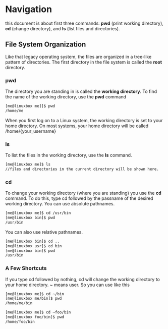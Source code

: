 # Navigation
this document is about first three commands: **pwd** (print working directory), **cd** (change directory), and **ls** (list files and directories).

## File System Organization
Like that legacy operating system, the files are organized in a tree-like pattern of directories. The first directory in the file system is called the **root** directory.

### pwd
The directory you are standing in is called the **working directory**. To find the name of the working directory, use the **pwd** command
```bash
[me@linuxbox me]]$ pwd
/home/me
```
When you first log on to a Linux system, the working directory is set to your home directory. On most systems, your home directory will be called /home/{your_username}

### ls
To list the files in the working directory, use the **ls** command.
```bash
[me@linuxbox me]$ ls
//files and directories in the current directory will be shown here.
```

### cd
To change your working directory (where you are standing) you use the **cd** command. To do this, type cd followed by the passname of the desired working directory.
You can use absolute pathnames.
```bash
[me@linuxbox me]$ cd /usr/bin
[me@linuxbox bin]$ pwd
/usr/bin
```
You can also use relative pathnames.
```bash
[me@linuxbox bin]$ cd ..
[me@linuxbox usr]$ cd bin
[me@linuxbox bin]$ pwd
/usr/bin
```

### A Few Shortcuts
If you type cd followed by nothing, cd will change the working directory to your home directory.
~ means user. So you can use like this
```bash
[me@linuxbox me]$ cd ~/bin
[me@linuxbox me/bin]$ pwd
/home/me/bin
```
```bash
[me@linuxbox me]$ cd ~foo/bin
[me@linuxbox foo/bin]$ pwd
/home/foo/bin
``` 
<!--stackedit_data:
eyJoaXN0b3J5IjpbLTUwNDEzOTAyOSwxMDkwODIxMjldfQ==
-->